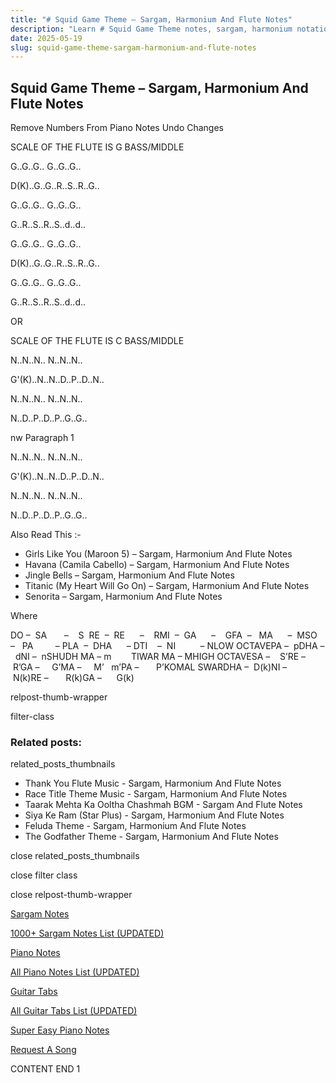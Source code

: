 ```yaml
---
title: "# Squid Game Theme – Sargam, Harmonium And Flute Notes"
description: "Learn # Squid Game Theme notes, sargam, harmonium notations and flute notes. Easy step-by-step tutorial for beginners."
date: 2025-05-19
slug: squid-game-theme-sargam-harmonium-and-flute-notes
---
```


## Squid Game Theme – Sargam, Harmonium And Flute Notes

Remove Numbers From Piano Notes
Undo Changes

SCALE OF THE FLUTE IS G BASS/MIDDLE

G..G..G.. G..G..G..

D(K)..G..G..R..S..R..G..

G..G..G.. G..G..G..

G..R..S..R..S..d..d..



G..G..G.. G..G..G..

D(K)..G..G..R..S..R..G..

G..G..G.. G..G..G..

G..R..S..R..S..d..d..



OR



SCALE OF THE FLUTE IS C BASS/MIDDLE

N..N..N.. N..N..N..

G'(K)..N..N..D..P..D..N..

N..N..N.. N..N..N..

N..D..P..D..P..G..G..

nw Paragraph 1



N..N..N.. N..N..N..

G'(K)..N..N..D..P..D..N..

N..N..N.. N..N..N..

N..D..P..D..P..G..G..



Also Read This :-

* Girls Like You (Maroon 5) – Sargam, Harmonium And Flute Notes
* Havana (Camila Cabello) – Sargam, Harmonium And Flute Notes
* Jingle Bells – Sargam, Harmonium And Flute Notes
* Titanic (My Heart Will Go On) – Sargam, Harmonium And Flute Notes
* Senorita – Sargam, Harmonium And Flute Notes

Where

DO –  SA       –    S  RE  –  RE      –    RMI  –  GA      –    GFA  –   MA      –  MSO  –   PA         – PLA  –  DHA      – DTI    –  NI          – NLOW OCTAVEPA –  pDHA –  dNI –  nSHUDH MA – m        TIWAR MA – MHIGH OCTAVESA –    S’RE –     R’GA –     G’MA –     M’   m’PA –       P’KOMAL SWARDHA –  D(k)NI –       N(k)RE –       R(k)GA –      G(k)

relpost-thumb-wrapper

filter-class

### Related posts:

related_posts_thumbnails

* Thank You Flute Music - Sargam, Harmonium And Flute Notes
* Race Title Theme Music - Sargam, Harmonium And Flute Notes
* Taarak Mehta Ka Ooltha Chashmah BGM - Sargam And Flute Notes
* Siya Ke Ram (Star Plus) - Sargam, Harmonium And Flute Notes
* Feluda Theme - Sargam, Harmonium And Flute Notes
* The Godfather Theme - Sargam, Harmonium And Flute Notes

close related_posts_thumbnails

close filter class

close relpost-thumb-wrapper

[Sargam Notes](https://www.notationsworld.com/sargam-notes.html)

[1000+ Sargam Notes List (UPDATED)](https://www.notationsworld.com/all-songs-list-sargam-notes.html)

[Piano Notes](https://www.notationsworld.com/piano-notes.html)

[All Piano Notes List (UPDATED)](https://www.notationsworld.com/all-songs-list-piano-notes.html)

[Guitar Tabs](https://www.notationsworld.com/guitar-tabs.html)

[All Guitar Tabs List (UPDATED)](https://www.notationsworld.com/all-songs-list-guitar-tabs.html)

[Super Easy Piano Notes](https://studywall.in/)

[Request A Song](https://www.notationsworld.com/request-a-song.html)

CONTENT END 1

